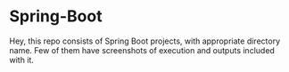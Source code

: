 # Spring-Boot
Hey, this repo consists of Spring Boot projects, with appropriate directory name. Few of them have screenshots of execution and outputs included with it.
